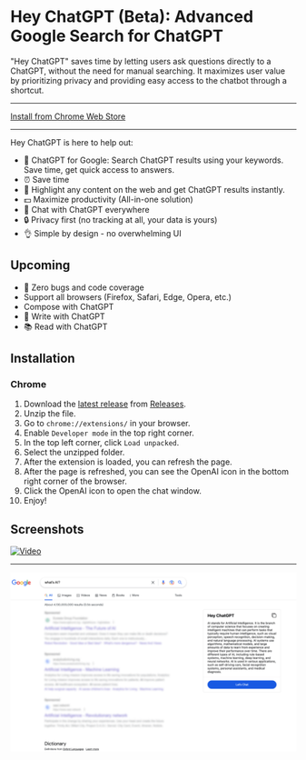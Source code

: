 # Hey ChatGPT (Beta): Advanced Google Search for ChatGPT

"Hey ChatGPT" saves time by letting users ask questions directly to a ChatGPT, without the need for manual searching. It maximizes user value by prioritizing privacy and providing easy access to the chatbot through a shortcut.

---

[Install from Chrome Web Store](https://chrome.google.com/webstore/detail/hey-chatgpt-advanced-chat/addpnjefnnblgabempjcafdiieoipmfo)

---

Hey ChatGPT is here to help out:

- 🔎 ChatGPT for Google: Search ChatGPT results using your keywords. Save time, get quick access to answers.
- ⏰ Save time
- 🚀 Highlight any content on the web and get ChatGPT results instantly.
- 💵 Maximize productivity (All-in-one solution)
- 🤖 Chat with ChatGPT everywhere
- 🔒 Privacy first (no tracking at all, your data is yours)
- 👌 Simple by design - no overwhelming UI

## Upcoming

- 🐛 Zero bugs and code coverage
- Support all browsers (Firefox, Safari, Edge, Opera, etc.)
- Compose with ChatGPT
- 📝 Write with ChatGPT
- 📚 Read with ChatGPT

## Installation

### Chrome

1. Download the [latest release](https://github.com/1997roylee/openai-chatgpt-everywhere-extension/releases) from [Releases](https://github.com/1997roylee/openai-chatgpt-everywhere-extension/releases).
2. Unzip the file.
3. Go to `chrome://extensions/` in your browser.
4. Enable `Developer mode` in the top right corner.
5. In the top left corner, click `Load unpacked`.
6. Select the unzipped folder.
7. After the extension is loaded, you can refresh the page.
8. After the page is refreshed, you can see the OpenAI icon in the bottom right corner of the browser.
9. Click the OpenAI icon to open the chat window.
10. Enjoy!

## Screenshots

[![Video](https://img.youtube.com/vi/WJ9G8V0UEXE/0.jpg)](https://www.youtube.com/watch?v=WJ9G8V0UEXE)

---

![Screenshot](screenshots/01.png?raw=true)
